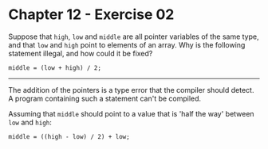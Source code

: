 # Chapter 12 - Exercise 02

Suppose that `high`, `low` and `middle` are all pointer variables of the same type, and that `low` and `high` point to elements of an array. Why is the following statement illegal, and how could it be fixed?

```
middle = (low + high) / 2;
```

---

The addition of the pointers is a type error that the compiler should detect. A program containing such a statement can't be compiled.  

Assuming that `middle` should point to a value that is 'half the way' between `low` and `high`:

```
middle = ((high - low) / 2) + low;
```
